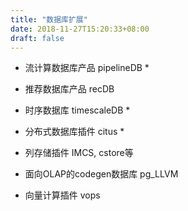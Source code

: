 ```yaml
---
title: "数据库扩展"
date: 2018-11-27T15:20:33+08:00
draft: false
---
```


- 流计算数据库产品 pipelineDB *

- 推荐数据库产品 recDB

- 时序数据库 timescaleDB *

- 分布式数据库插件 citus *

- 列存储插件 IMCS, cstore等

- 面向OLAP的codegen数据库 pg_LLVM

- 向量计算插件 vops
